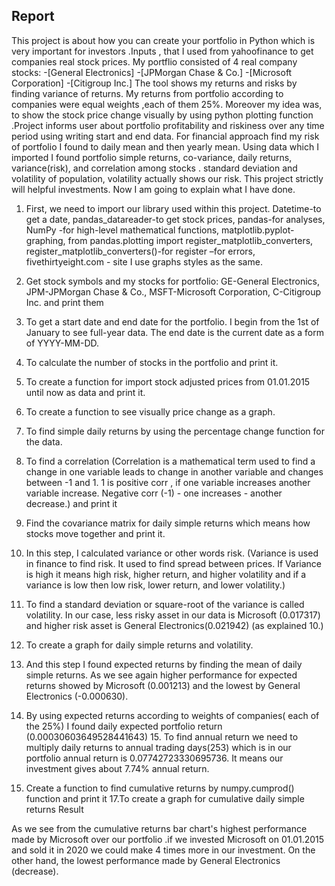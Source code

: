 ## Report

This project is about how you can create your portfolio in Python which is very important for investors .Inputs , that I used from yahoofinance to get companies real stock prices. My portflio consisted of 4 real company stocks: 
-[General Electronics]
-[JPMorgan Chase &amp; Co.]
-[Microsoft Corporation]
-[Citigroup Inc.]
The tool shows my returns and risks by finding variance of returns. My returns from portfolio according
to companies were equal weights ,each of them 25%. Moreover my idea was, to show the stock price
change visually by using python plotting function .Project informs user about portfolio profitability and
riskiness over any time period using writing start and end data. For financial approach find my risk of
portfolio I found to daily mean and then yearly mean. Using data which I imported I found portfolio
simple returns, co-variance, daily returns, variance(risk), and correlation among stocks . standard
deviation and volatility of population, volatility actually shows our risk. This project strictly will helpful
investments.
Now I am going to explain what I have done.

1. First, we need to import our library used within this project. Datetime-to get a date,
pandas_datareader-to get stock prices, pandas-for analyses, NumPy -for high-level mathematical
functions, matplotlib.pyplot-graphing, from pandas.plotting import register_matplotlib_converters,
register_matplotlib_converters()-for register –for errors, fivethirtyeight.com - site I use graphs styles as
the same.

2. Get stock symbols and my stocks for portfolio: GE-General Electronics, JPM-JPMorgan Chase &amp; Co.,
MSFT-Microsoft Corporation, C-Citigroup Inc. and print them

3. To get a start date and end date for the portfolio. I begin from the 1st of January to see full-year data.
The end date is the current date as a form of YYYY-MM-DD.

4. To calculate the number of stocks in the portfolio and print it.

5. To create a function for import stock adjusted prices from 01.01.2015 until now as data and print it.
6. To create a function to see visually price change as a graph.

7. To find simple daily returns by using the percentage change function for the data.
8. To find a correlation (Correlation is a mathematical term used to find a change in one variable leads to
change in another variable and changes between -1 and 1. 1 is positive corr , if one variable increases
another variable increase. Negative corr (-1) - one increases - another decrease.) and print it
9. Find the covariance matrix for daily simple returns which means how stocks move together and print
it.
10. In this step, I calculated variance or other words risk. (Variance is used in finance to find risk. It used
to find spread between prices. If Variance is high it means high risk, higher return, and higher volatility
and if a variance is low then low risk, lower return, and lower volatility.)
11. To find a standard deviation or square-root of the variance is called volatility. In our case, less risky
asset in our data is Microsoft (0.017317) and higher risk asset is General Electronics(0.021942) (as
explained 10.)
12. To create a graph for daily simple returns and volatility.
13. And this step I found expected returns by finding the mean of daily simple returns. As we see again
higher performance for expected returns showed by Microsoft (0.001213) and the lowest by General
Electronics (-0.000630).
14. By using expected returns according to weights of companies( each of the 25%) I found daily
expected portfolio return (0.00030603649528441643)
15. To find annual return we need to multiply daily returns to annual trading days(253) which is in our
portfolio annual return is 0.07742723330695736. It means our investment gives about 7.74% annual
return.
16. Create a function to find cumulative returns by numpy.cumprod() function and print it
17.To create a graph for cumulative daily simple returns
Result

As we see from the cumulative returns bar chart&#39;s highest performance made by Microsoft over our
portfolio .if we invested Microsoft on 01.01.2015 and sold it in 2020 we could make 4 times more in
our investment. On the other hand, the lowest performance made by General Electronics (decrease).
